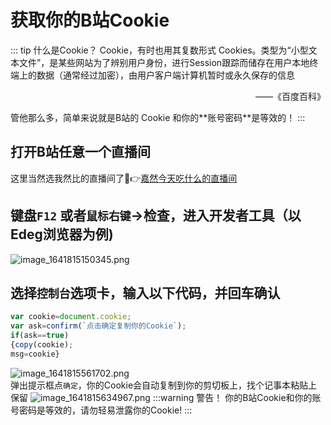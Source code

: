 # 获取你的B站Cookie

::: tip 什么是Cookie？
Cookie，有时也用其复数形式 Cookies。类型为“小型文本文件”，是某些网站为了辨别用户身份，进行Session跟踪而储存在用户本地终端上的数据（通常经过加密），由用户客户端计算机暂时或永久保存的信息
<p align="right">——《百度百科》</p>
管他那么多，简单来说就是B站的 Cookie 和你的**账号密码**是等效的！
:::

## **打开B站任意一个直播间**  
这里当然选我然比的直播间了🥰👉[嘉然今天吃什么的直播间](https://live.bilibili.com/22637261)  
## **键盘`F12` 或者`鼠标右键`->检查，进入开发者工具**（以Edeg浏览器为例)  
![image_1641815150345.png](https://s2.loli.net/2022/01/10/hfGInjRDKsov5yE.png)  
## **选择`控制台`选项卡，输入以下代码，并回车确认**
```javascript
var cookie=document.cookie;
var ask=confirm(`点击确定复制你的Cookie`);
if(ask==true)
{copy(cookie);
msg=cookie}
```
![image_1641815561702.png](https://s2.loli.net/2022/01/10/6AjMucS4wEzpbe9.png)  
弹出提示框点`确定`，你的Cookie会自动复制到你的剪切板上，找个记事本粘贴上保留
![image_1641815634967.png](https://s2.loli.net/2022/01/10/xCgAaMYU6R4B8Xj.png)
:::warning 警告！
你的B站Cookie和你的账号密码是等效的，请勿轻易泄露你的Cookie!
:::